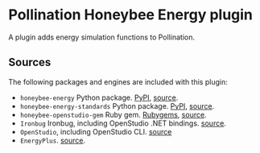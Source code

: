 # Pollination Honeybee Energy plugin

A plugin adds energy simulation functions to Pollination.

## Sources

The following packages and engines are included with this plugin:

- `honeybee-energy` Python package. [PyPI](https://pypi.org/project/honeybee-energy/), [source](https://github.com/ladybug-tools/honeybee-energy).
- `honeybee-energy-standards` Python package. [PyPI](https://pypi.org/project/honeybee-energy-standards/), [source](https://github.com/ladybug-tools/honeybee-energy-standards).
- `honeybee-openstudio-gem` Ruby gem. [Rubygems](https://rubygems.org/gems/honeybee-openstudio), [source](https://github.com/ladybug-tools/honeybee-openstudio-gem).
- `Ironbug` Ironbug, including OpenStudio .NET bindings. [source](https://github.com/MingboPeng/Ironbug).
- `OpenStudio`, including OpenStudio CLI. [source](https://github.com/NREL/OpenStudio/releases)
- `EnergyPlus`. [source](https://github.com/NREL/EnergyPlus/releases).
